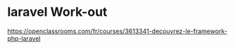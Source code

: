 # laravel Work-out

https://openclassrooms.com/fr/courses/3613341-decouvrez-le-framework-php-laravel

